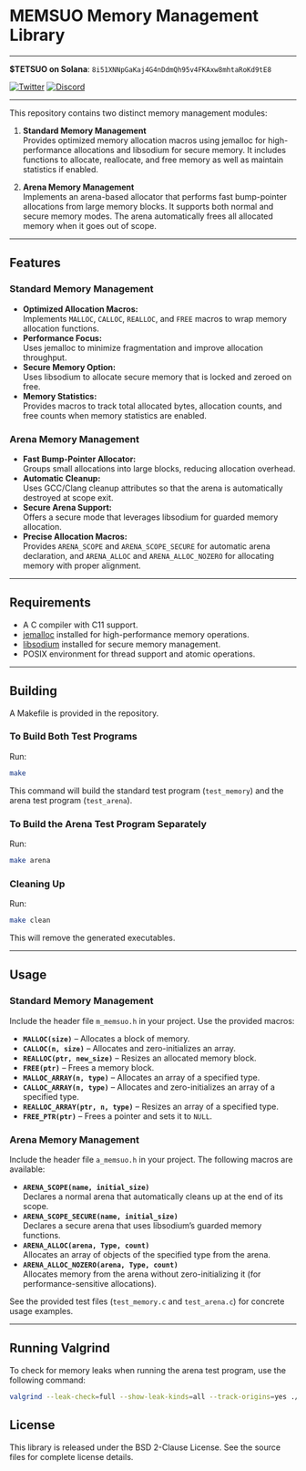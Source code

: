 # MEMSUO Memory Management Library

---

**$TETSUO on Solana**: `8i51XNNpGaKaj4G4nDdmQh95v4FKAxw8mhtaRoKd9tE8`

[![Twitter](https://img.shields.io/badge/Twitter-Follow%20%407etsuo-1DA1F2)](https://x.com/7etsuo)
[![Discord](https://img.shields.io/badge/Discord-Join%20Our%20Community-7289DA)](https://discord.gg/tetsuo-ai)

---

This repository contains two distinct memory management modules:

1. **Standard Memory Management**  
   Provides optimized memory allocation macros using jemalloc for high-performance allocations and libsodium for secure memory. It includes functions to allocate, reallocate, and free memory as well as maintain statistics if enabled.

2. **Arena Memory Management**  
   Implements an arena-based allocator that performs fast bump-pointer allocations from large memory blocks. It supports both normal and secure memory modes. The arena automatically frees all allocated memory when it goes out of scope.

---

## Features

### Standard Memory Management
- **Optimized Allocation Macros:**  
  Implements `MALLOC`, `CALLOC`, `REALLOC`, and `FREE` macros to wrap memory allocation functions.
- **Performance Focus:**  
  Uses jemalloc to minimize fragmentation and improve allocation throughput.
- **Secure Memory Option:**  
  Uses libsodium to allocate secure memory that is locked and zeroed on free.
- **Memory Statistics:**  
  Provides macros to track total allocated bytes, allocation counts, and free counts when memory statistics are enabled.

### Arena Memory Management
- **Fast Bump-Pointer Allocator:**  
  Groups small allocations into large blocks, reducing allocation overhead.
- **Automatic Cleanup:**  
  Uses GCC/Clang cleanup attributes so that the arena is automatically destroyed at scope exit.
- **Secure Arena Support:**  
  Offers a secure mode that leverages libsodium for guarded memory allocation.
- **Precise Allocation Macros:**  
  Provides `ARENA_SCOPE` and `ARENA_SCOPE_SECURE` for automatic arena declaration, and `ARENA_ALLOC` and `ARENA_ALLOC_NOZERO` for allocating memory with proper alignment.

---

## Requirements

- A C compiler with C11 support.
- [jemalloc](http://jemalloc.net/) installed for high-performance memory operations.
- [libsodium](https://libsodium.gitbook.io/doc/) installed for secure memory management.
- POSIX environment for thread support and atomic operations.

---

## Building

A Makefile is provided in the repository.

### To Build Both Test Programs
Run:
```bash
make
```
This command will build the standard test program (`test_memory`) and the arena test program (`test_arena`).

### To Build the Arena Test Program Separately
Run:
```bash
make arena
```

### Cleaning Up
Run:
```bash
make clean
```
This will remove the generated executables.

---

## Usage

### Standard Memory Management

Include the header file `m_memsuo.h` in your project. Use the provided macros:
- **`MALLOC(size)`** – Allocates a block of memory.
- **`CALLOC(n, size)`** – Allocates and zero-initializes an array.
- **`REALLOC(ptr, new_size)`** – Resizes an allocated memory block.
- **`FREE(ptr)`** – Frees a memory block.
- **`MALLOC_ARRAY(n, type)`** – Allocates an array of a specified type.
- **`CALLOC_ARRAY(n, type)`** – Allocates and zero-initializes an array of a specified type.
- **`REALLOC_ARRAY(ptr, n, type)`** – Resizes an array of a specified type.
- **`FREE_PTR(ptr)`** – Frees a pointer and sets it to `NULL`.

### Arena Memory Management

Include the header file `a_memsuo.h` in your project. The following macros are available:
- **`ARENA_SCOPE(name, initial_size)`**  
  Declares a normal arena that automatically cleans up at the end of its scope.
- **`ARENA_SCOPE_SECURE(name, initial_size)`**  
  Declares a secure arena that uses libsodium’s guarded memory functions.
- **`ARENA_ALLOC(arena, Type, count)`**  
  Allocates an array of objects of the specified type from the arena.
- **`ARENA_ALLOC_NOZERO(arena, Type, count)`**  
  Allocates memory from the arena without zero-initializing it (for performance-sensitive allocations).

See the provided test files (`test_memory.c` and `test_arena.c`) for concrete usage examples.

---

## Running Valgrind

To check for memory leaks when running the arena test program, use the following command:
```bash
valgrind --leak-check=full --show-leak-kinds=all --track-origins=yes ./test_arena
```

## License

This library is released under the BSD 2-Clause License. See the source files for complete license details.
